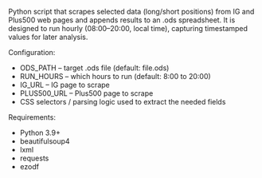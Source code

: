 Python script that scrapes selected data (long/short positions) from IG and Plus500 web pages and appends results to an .ods spreadsheet. It is designed to run hourly (08:00–20:00, local time), capturing timestamped values for later analysis.

Configuration:
- ODS_PATH – target .ods file (default: file.ods)
- RUN_HOURS – which hours to run (default: 8:00 to 20:00)
- IG_URL – IG page to scrape
- PLUS500_URL – Plus500 page to scrape
- CSS selectors / parsing logic used to extract the needed fields
  
Requirements:
- Python 3.9+
- beautifulsoup4
- lxml
- requests
- ezodf
